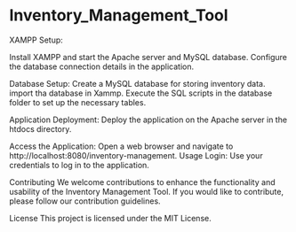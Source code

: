# Inventory_Management_Tool
XAMPP Setup:

Install XAMPP and start the Apache server and MySQL database.
Configure the database connection details in the application.

Database Setup:
Create a MySQL database for storing inventory data.
import tha database in Xammp.
Execute the SQL scripts in the database folder to set up the necessary tables.

Application Deployment:
Deploy the application on the Apache server in the htdocs directory.

Access the Application:
Open a web browser and navigate to http://localhost:8080/inventory-management.
Usage
Login:
Use your credentials to log in to the application.

Contributing
We welcome contributions to enhance the functionality and usability of the Inventory Management Tool. If you would like to contribute, please follow our contribution guidelines.

License
This project is licensed under the MIT License.
